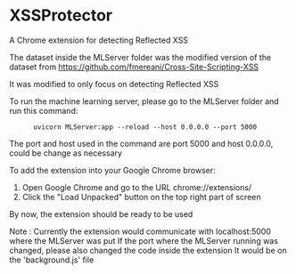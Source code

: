 # XSSProtector
A Chrome extension for detecting Reflected XSS


The dataset inside the MLServer folder was the modified version of the dataset from https://github.com/fmereani/Cross-Site-Scripting-XSS

It was modified to only focus on detecting Reflected XSS

To run the machine learning server, please go to the MLServer folder and run this command:

          uvicorn MLServer:app --reload --host 0.0.0.0 --port 5000
          
The port and host used in the command are port 5000 and host 0.0.0.0, could be change as necessary

To add the extension into your Google Chrome browser: 

1. Open Google Chrome and go to the URL chrome://extensions/
2. Click the "Load Unpacked" button on the top right part of screen

By now, the extension should be ready to be used

Note : Currently the extension would communicate with localhost:5000 where the MLServer was put
       If the port where the MLServer running was changed, please also changed the code inside the extension
       It would be on the 'background.js' file


